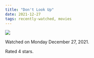 ```yaml
---
title: "Don't Look Up"
date: 2021-12-27
tags: recently-watched, movies
---
```


<div class="letterboxd-movie-data-content">
   <p><img src="https://a.ltrbxd.com/resized/film-poster/5/7/2/2/5/5/572255-don-t-look-up-0-600-0-900-crop.jpg?v=a58cc4aba2"/></p> <p>Watched on Monday December 27, 2021.</p> 
  <p>Rated 4 stars.<p>
  <div class="float-clear"></div>
</div>